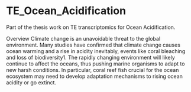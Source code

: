 # TE_Ocean_Acidification
Part of the thesis work on TE transcriptomics for Ocean Acidification.

Overview
Climate change is an unavoidable threat to the global environment.
 Many studies have confirmed that climate change causes ocean warming and a rise in acidity inevitably, events like coral bleaching and loss of biodiversity1. The rapidly changing environment will likely continue to affect the oceans, thus pushing marine organisms to adapt to new harsh conditions. In particular, coral reef fish crucial for the ocean ecosystem may need to develop adaptation mechanisms to rising ocean acidity or go extinct.

